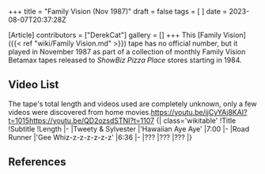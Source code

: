+++
title = "Family Vision (Nov 1987)"
draft = false
tags = [ ]
date = 2023-08-07T20:37:28Z

[Article]
contributors = ["DerekCat"]
gallery = []
+++
This [Family Vision]({{< ref "wiki/Family Vision.md" >}}) tape has no official number, but it played in November 1987 as part of a collection of monthly Family Vision Betamax tapes released to _ShowBiz Pizza Place_ stores starting in 1984.

## Video List ##
The tape's total length and videos used are completely unknown, only a few videos were discovered from home movies.<ref>https://youtu.be/jjCyYAj8KAI?t=1015</ref><ref>https://youtu.be/QD2ozsdSTNI?t=1107</ref>
{| class='wikitable'
!Title
!Subtitle
!Length
|-
|Tweety & Sylvester
|'Hawaiian Aye Aye'
|7:00
|-
|Road Runner
|'Gee Whiz-z-z-z-z-z-z'
|6:36
|-
|???
|???
|???
|}

## References ##
<references />
